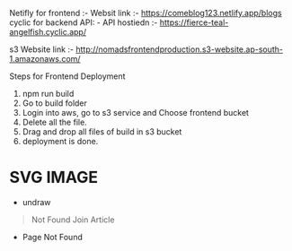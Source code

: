 Netifly for frontend :-
Websit link :- https://comeblog123.netlify.app/blogs
cyclic for backend API: -
API hostiedn :- https://fierce-teal-angelfish.cyclic.app/


s3 Website link :- 
http://nomadsfrontendproduction.s3-website.ap-south-1.amazonaws.com/

Steps for Frontend Deployment
1. npm run build
2. Go to build folder 
3. Login into aws, go to s3 service and Choose frontend bucket
4. Delete all the file.
5. Drag and drop all files of build in s3 bucket
6. deployment is done.


# SVG IMAGE
- undraw
> Not Found
> Join
> Article
- Page Not Found